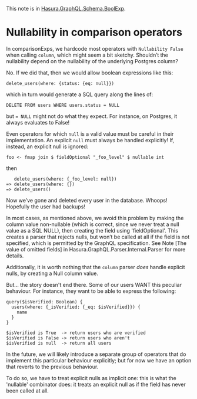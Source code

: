 This note is in [Hasura.GraphQL.Schema.BoolExp](https://github.com/hasura/graphql-engine/blob/master/server/src-lib/Hasura/GraphQL/Schema/BoolExp.hs#L237).

# Nullability in comparison operators


In comparisonExps, we hardcode most operators with `Nullability False` when
calling `column`, which might seem a bit sketchy. Shouldn’t the nullability
depend on the nullability of the underlying Postgres column?

No. If we did that, then we would allow boolean expressions like this:

    delete_users(where: {status: {eq: null}})

which in turn would generate a SQL query along the lines of:

    DELETE FROM users WHERE users.status = NULL

but `= NULL` might not do what they expect. For instance, on Postgres, it always
evaluates to False!

Even operators for which `null` is a valid value must be careful in their
implementation. An explicit `null` must always be handled explicitly! If,
instead, an explicit null is ignored:

    foo <- fmap join $ fieldOptional "_foo_level" $ nullable int

then

       delete_users(where: {_foo_level: null})
    => delete_users(where: {})
    => delete_users()

Now we’ve gone and deleted every user in the database. Whoops! Hopefully the
user had backups!

In most cases, as mentioned above, we avoid this problem by making the column
value non-nullable (which is correct, since we never treat a null value as a SQL
NULL), then creating the field using 'fieldOptional'. This creates a parser that
rejects nulls, but won’t be called at all if the field is not specified, which
is permitted by the GraphQL specification. See Note [The value of omitted
fields] in Hasura.GraphQL.Parser.Internal.Parser for more details.

Additionally, it is worth nothing that the `column` parser *does* handle
explicit nulls, by creating a Null column value.

But... the story doesn't end there. Some of our users WANT this peculiar
behaviour. For instance, they want to be able to express the following:

    query($isVerified: Boolean) {
      users(where: {_isVerified: {_eq: $isVerified}}) {
        name
      }
    }

    $isVerified is True  -> return users who are verified
    $isVerified is False -> return users who aren't
    $isVerified is null  -> return all users

In the future, we will likely introduce a separate group of operators that do
implement this particular behaviour explicitly; but for now we have an option that
reverts to the previous behaviour.

To do so, we have to treat explicit nulls as implicit one: this is what the
'nullable' combinator does: it treats an explicit null as if the field has never
been called at all.

